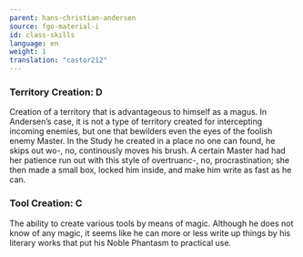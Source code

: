```yaml
---
parent: hans-christian-andersen
source: fgo-material-i
id: class-skills
language: en
weight: 1
translation: "castor212"
---
```


### Territory Creation: D

Creation of a territory that is advantageous to himself as a magus.
In Andersen’s case, it is not a type of territory created for intercepting incoming enemies, but one that bewilders even the eyes of the foolish enemy Master.
In the Study he created in a place no one can found, he skips out wo-, no, continously moves his brush.
A certain Master had had her patience run out with this style of overtruanc-, no, procrastination; she then made a small box, locked him inside, and make him write as fast as he can.

### Tool Creation: C

The ability to create various tools by means of magic.
Although he does not know of any magic, it seems like he can more or less write up things by his literary works that put his Noble Phantasm to practical use.
